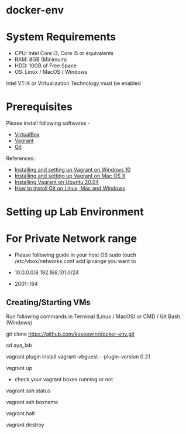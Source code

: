 # docker-env

# System Requirements
*	CPU: Intel Core i3, Core i5 or equivalents
*	RAM: 8GB (Minimum)
*	HDD: 10GB of Free Space
*	OS: Linux / MacOS / Windows


Intel VT-X or Virtualization Technology must be enabled



# Prerequisites
Please install following softwares -
*	[VirtualBox](https://www.virtualbox.org/)
*	[Vagrant](https://www.vagrantup.com/downloads)
*	[Git](https://git-scm.com/downloads)

References:
*	[Installing and setting up Vagrant on Windows 10 ](https://www.youtube.com/watch?v=Xi5x800aRLY)
*	[Installing and setting up Vagrant on Mac OS X](https://youtu.be/m21YykIAPCA)
*	[Installing Vagrant on Ubuntu 20.04](https://youtu.be/TgBlEUf0oT4)
*	[How to install Git on Linux, Mac and Windows](https://www.linode.com/docs/guides/how-to-install-git-on-linux-mac-and-windows/#install-git)


# Setting up Lab Environment

# For Private Network range 
* Please following guide in your host OS
sudo touch /etc/vbox/networks.conf
add ip range you want to

* 10.0.0.0/8 192.168.101.0/24
* 2001::/64

## Creating/Starting VMs

Run following commands in Terminal (Linux / MacOS) or CMD / Git Bash (Windows)

git clone https://github.com/kosoewin/docker-env.git

cd aya_lab

vagrant plugin install vagrant-vbguest --plugin-version 0.21

vagrant up

* check your vagrant boxes running or not


vagrant ssh status

vagrant ssh boxname

vagrant halt

vagrant destroy 
